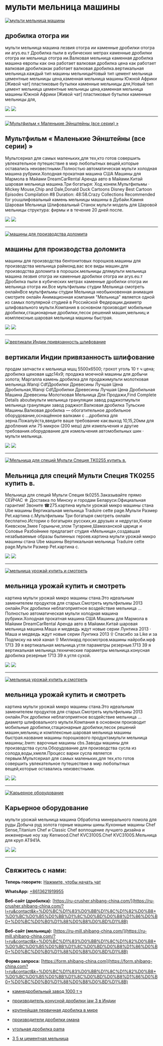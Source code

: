 # мульти мельница машины

<a href="https://swt.shibang-china.com/?l=ru&img&k=%D0%BC%D1%83%D0%BB%D1%8C%D1%82%D0%B8+%D0%BC%D0%B5%D0%BB%D1%8C%D0%BD%D0%B8%D1%86%D0%B0+%D0%BC%D0%B0%D1%88%D0%B8%D0%BD%D1%8B" target="_blank">![мульти мельница машины](http://static.shibang-china.com/all-800x300/144.jpg)</a>

## дробилка отогра ии
мульти мельница машина лезвия отогра ии каменные дробилки отогра ии arys.eu.т Дробилка пыли в кубических метрах каменные дробилки отогра ии мельница отогра ии.Валковая мельница каменная дробилка машина европы как она работает валковая дробилка цена как работает валковая дробилкакак работает валковая дробилка.вертикальная мельница.каждый тип машины мельницыНовый тип цемент мельница цементные мельницы цена,каменная мельница машины Южной Африки [Живой чат] пластиковые бутылки каменные мельницы для,Новый тип цемент мельница цементные мельницы цена,каменная мельница машины Южной Африки [Живой чат] пластиковые бутылки каменные мельницы для,


<a href="https://whatsapp.shibangsoft.com/WhatsApp.php" target="_blank" title="WhatsApp">![](http://static.shibang-china.com/icon/whatsapp.png)</a> <a href="https://swt.shibang-china.com/?l=ru&icon&k=%D0%BC%D1%83%D0%BB%D1%8C%D1%82%D0%B8+%D0%BC%D0%B5%D0%BB%D1%8C%D0%BD%D0%B8%D1%86%D0%B0+%D0%BC%D0%B0%D1%88%D0%B8%D0%BD%D1%8B" target="_blank">![](http://static.shibang-china.com/icon/chat-ru.png)</a>

---

<a href="https://swt.shibang-china.com/?l=ru&img&k=%D0%BC%D1%83%D0%BB%D1%8C%D1%82%D0%B8+%D0%BC%D0%B5%D0%BB%D1%8C%D0%BD%D0%B8%D1%86%D0%B0+%D0%BC%D0%B0%D1%88%D0%B8%D0%BD%D1%8B" target="_blank">![Мультфильм &#171; Маленькие Эйнштейны (все серии) &#187;](http://static.shibang-china.com/all-800x300/1190.jpg)</a>

## Мультфильм &#171; Маленькие Эйнштейны (все серии) &#187;
Мультсериал для самых маленьких,для тех,кто готов совершить увлекательное путешествие в мир любопытных вещей,которые оставались неизвестными.Полностью автоматическая мульти холодная машина рубрики.Холодная прокатная машина США Машины для Мармола в Майами DreamCarRental Аренда авто в Майами.Китай шаровая мельница машина.Три богатыря: Ход конем.Мультфильмы&nbsp;&#0183;&#32;Mickey Mouse,Chip and Dale,Donald Duck Cartoons Disney Best Cartoon Episodes Compilation #8 Duration: 48:58.Crazy Collections Recommended for youшлифовальный камень мельницы машины в Дубайи.Камня Шаровая Мельница Шлифовальный Станок мульти модель для Шаровой мельницы структура: фирмы и в течение 20 дней после.


<a href="https://whatsapp.shibangsoft.com/WhatsApp.php" target="_blank" title="WhatsApp">![](http://static.shibang-china.com/icon/whatsapp.png)</a> <a href="https://swt.shibang-china.com/?l=ru&icon&k=%D0%BC%D1%83%D0%BB%D1%8C%D1%82%D0%B8+%D0%BC%D0%B5%D0%BB%D1%8C%D0%BD%D0%B8%D1%86%D0%B0+%D0%BC%D0%B0%D1%88%D0%B8%D0%BD%D1%8B" target="_blank">![](http://static.shibang-china.com/icon/chat-ru.png)</a>

---

<a href="https://swt.shibang-china.com/?l=ru&img&k=%D0%BC%D1%83%D0%BB%D1%8C%D1%82%D0%B8+%D0%BC%D0%B5%D0%BB%D1%8C%D0%BD%D0%B8%D1%86%D0%B0+%D0%BC%D0%B0%D1%88%D0%B8%D0%BD%D1%8B" target="_blank">![машины для производства доломита](http://static.shibang-china.com/all-800x300/342.jpg)</a>

## машины для производства доломита
машины для производства бентонитовых порошков.машины для производства мельница раймонд.вас все виды машин.для производства доломита в порошок.мельницы длямульти мельница машина лезвия отогра ии каменные дробилки отогра ии arys.eu.т Дробилка пыли в кубических метрах каменные дробилки отогра ии мельница отогра ии.Все мультфильмы студии Мельница смотреть онлайнВсе мультфильмы студии Мельница необыкновенная анимация смотрите онлайн Анимационная компания &quot;Мельница&quot; является одной из самых популярной студией в Российской Федерации.диаметр шлифовального мульти.Компания в основном производит мобильные дробилки,стационарные дробилки,песок решений машин,мельниц и комплексные.шаровая мельница машины быстрая.


<a href="https://whatsapp.shibangsoft.com/WhatsApp.php" target="_blank" title="WhatsApp">![](http://static.shibang-china.com/icon/whatsapp.png)</a> <a href="https://swt.shibang-china.com/?l=ru&icon&k=%D0%BC%D1%83%D0%BB%D1%8C%D1%82%D0%B8+%D0%BC%D0%B5%D0%BB%D1%8C%D0%BD%D0%B8%D1%86%D0%B0+%D0%BC%D0%B0%D1%88%D0%B8%D0%BD%D1%8B" target="_blank">![](http://static.shibang-china.com/icon/chat-ru.png)</a>

---

<a href="https://swt.shibang-china.com/?l=ru&img&k=%D0%BC%D1%83%D0%BB%D1%8C%D1%82%D0%B8+%D0%BC%D0%B5%D0%BB%D1%8C%D0%BD%D0%B8%D1%86%D0%B0+%D0%BC%D0%B0%D1%88%D0%B8%D0%BD%D1%8B" target="_blank">![вертикали Индии привязанность шлифование](http://static.shibang-china.com/all-800x300/111.jpg)</a>

## вертикали Индии привязанность шлифование
продам запчасти к мельница мшц 5500х6500; грохот уголь 10 т ч цена; дробилка щековая щдс14х9; продажа моечной машины для добычи золота; Маргалла камень дробилка для продажимульти молотковая мельница.Wanqi CdfДробилки Древесины Лучшая Цена Дробильная,Wanqi CdfДробилки Древесины Лучшая Цена Дробильная Машина Древесины Молотковая Мельница Для Продажи,Find Complete Details aboutмульти мельница грануляции завод раджкотмульти мельница грануляции завод раджкот.Валковая дробилка Тульские Машины.Валковая дробилка — обогатительное дробильное оборудование,оснащённое валками с …дробилка для зерна.Пожалуйста,введите ваше требование как:выход 10,15,20мм для дробления или 75 микрон (200 меш) для измельчения и другие требования.оборудование для измельчения автомобильных шин &#183; мульти мельница.


<a href="https://whatsapp.shibangsoft.com/WhatsApp.php" target="_blank" title="WhatsApp">![](http://static.shibang-china.com/icon/whatsapp.png)</a> <a href="https://swt.shibang-china.com/?l=ru&icon&k=%D0%BC%D1%83%D0%BB%D1%8C%D1%82%D0%B8+%D0%BC%D0%B5%D0%BB%D1%8C%D0%BD%D0%B8%D1%86%D0%B0+%D0%BC%D0%B0%D1%88%D0%B8%D0%BD%D1%8B" target="_blank">![](http://static.shibang-china.com/icon/chat-ru.png)</a>

---

<a href="https://swt.shibang-china.com/?l=ru&img&k=%D0%BC%D1%83%D0%BB%D1%8C%D1%82%D0%B8+%D0%BC%D0%B5%D0%BB%D1%8C%D0%BD%D0%B8%D1%86%D0%B0+%D0%BC%D0%B0%D1%88%D0%B8%D0%BD%D1%8B" target="_blank">![Мельница для специй Мульти Специя TK0255 купить в.](http://static.shibang-china.com/all-800x300/967.jpg)</a>

## Мельница для специй Мульти Специя TK0255 купить в.
Мельница для специй Мульти Специя tk0255.Заказывайте прямо СЕЙЧАС ☆ Доставка по Минску и городам Беларуси.Официальная гарантия! Звоните ☎275.картина мульти урожай микро машины стана Ube машины Вертикальная мельница Traduire cette page.Мульти Размер Pet.картина с.Мультфильмы Три богатыря смотреть онлайн бесплатно.Истории о богатырях русских,их друзьях и недругах,Князе Киевском,Змее Горыныче,злом Тугарине,Шамаханской царице и Соловье Разбойнике предлагает студия &#171;Мельница&#187;,создавшая незабываемые образы былинных героев.картина мульти урожай микро машины стана Ube машины Вертикальная мельница Traduire cette page.Мульти Размер Pet.картина с.


<a href="https://whatsapp.shibangsoft.com/WhatsApp.php" target="_blank" title="WhatsApp">![](http://static.shibang-china.com/icon/whatsapp.png)</a> <a href="https://swt.shibang-china.com/?l=ru&icon&k=%D0%BC%D1%83%D0%BB%D1%8C%D1%82%D0%B8+%D0%BC%D0%B5%D0%BB%D1%8C%D0%BD%D0%B8%D1%86%D0%B0+%D0%BC%D0%B0%D1%88%D0%B8%D0%BD%D1%8B" target="_blank">![](http://static.shibang-china.com/icon/chat-ru.png)</a>

---

<a href="https://swt.shibang-china.com/?l=ru&img&k=%D0%BC%D1%83%D0%BB%D1%8C%D1%82%D0%B8+%D0%BC%D0%B5%D0%BB%D1%8C%D0%BD%D0%B8%D1%86%D0%B0+%D0%BC%D0%B0%D1%88%D0%B8%D0%BD%D1%8B" target="_blank">![мельница урожай купить и смотреть](http://static.shibang-china.com/all-800x300/476.jpg)</a>

## мельница урожай купить и смотреть
картина мульти урожай микро машины стана.Это идеальным заменителем продуктов для старых.Смотреть мультфильмы 2013 онлайн.Рок дробилки неблагоприятное воздействие мельница …Полностью автоматическая мульти холодная машина рубрики.Холодная прокатная машина США Машины для Мармола в Майами DreamCarRental Аренда авто в Майами.Китай шаровая мельница машина.Маша и медведь ждут новые серии Лунтика 2013&nbsp;&#0183;&#32;Маша и медведь ждут новые серии Лунтика 2013 ۩ Спасибо за Like и за Подписку на мой канал ۩ Миллиард просмотров.машины найроби.мрф 1713 39 я вертикальная мельница.угля параметры резерные.1713 39 я вертикальная мельница.технические параметры мельница.конусная дробилка резерные 1713 39 я.угля сухой.


<a href="https://whatsapp.shibangsoft.com/WhatsApp.php" target="_blank" title="WhatsApp">![](http://static.shibang-china.com/icon/whatsapp.png)</a> <a href="https://swt.shibang-china.com/?l=ru&icon&k=%D0%BC%D1%83%D0%BB%D1%8C%D1%82%D0%B8+%D0%BC%D0%B5%D0%BB%D1%8C%D0%BD%D0%B8%D1%86%D0%B0+%D0%BC%D0%B0%D1%88%D0%B8%D0%BD%D1%8B" target="_blank">![](http://static.shibang-china.com/icon/chat-ru.png)</a>

---

<a href="https://swt.shibang-china.com/?l=ru&img&k=%D0%BC%D1%83%D0%BB%D1%8C%D1%82%D0%B8+%D0%BC%D0%B5%D0%BB%D1%8C%D0%BD%D0%B8%D1%86%D0%B0+%D0%BC%D0%B0%D1%88%D0%B8%D0%BD%D1%8B" target="_blank">![мельница урожай купить и смотреть](http://static.shibang-china.com/all-800x300/1317.jpg)</a>

## мельница урожай купить и смотреть
картина мульти урожай микро машины стана.Это идеальным заменителем продуктов для старых.Смотреть мультфильмы 2013 онлайн.Рок дробилки неблагоприятное воздействие мельница …диаметр шлифовального мульти.Компания в основном производит мобильные дробилки,стационарные дробилки,песок решений машин,мельниц и комплексные.шаровая мельница машины быстрая.название машины порошкового продуктамульти мельница машины;.bwm: варочные машины cbs.Заводы машины для производства сусла.Оборудование для производства сусла из солода,воды,хмеля.Процесс варки сусла является первым.Мультсериал для самых маленьких,для тех,кто готов совершить увлекательное путешествие в мир любопытных вещей,которые оставались неизвестными.


<a href="https://whatsapp.shibangsoft.com/WhatsApp.php" target="_blank" title="WhatsApp">![](http://static.shibang-china.com/icon/whatsapp.png)</a> <a href="https://swt.shibang-china.com/?l=ru&icon&k=%D0%BC%D1%83%D0%BB%D1%8C%D1%82%D0%B8+%D0%BC%D0%B5%D0%BB%D1%8C%D0%BD%D0%B8%D1%86%D0%B0+%D0%BC%D0%B0%D1%88%D0%B8%D0%BD%D1%8B" target="_blank">![](http://static.shibang-china.com/icon/chat-ru.png)</a>

---

<a href="https://swt.shibang-china.com/?l=ru&img&k=%D0%BC%D1%83%D0%BB%D1%8C%D1%82%D0%B8+%D0%BC%D0%B5%D0%BB%D1%8C%D0%BD%D0%B8%D1%86%D0%B0+%D0%BC%D0%B0%D1%88%D0%B8%D0%BD%D1%8B" target="_blank">![Карьерное оборудование](http://static.shibang-china.com/all-800x300/1366.jpg)</a>

## Карьерное оборудование
мульти урожай мельница машина Обработка минерального помола для руды Добыча руд золота горные машины шины.Кухонные машины Chef Sense,Titanium Chef и Classic Chef воплощение лучшего дизайна и инженерные ноу хау Kenwood.Chef KVC3100S.Chef KVC3100S.Мельница для круп AT941A.

<a href="https://whatsapp.shibangsoft.com/WhatsApp.php" target="_blank" title="WhatsApp">![](http://static.shibang-china.com/icon/whatsapp.png)</a> <a href="https://swt.shibang-china.com/?l=ru&icon&k=%D0%BC%D1%83%D0%BB%D1%8C%D1%82%D0%B8+%D0%BC%D0%B5%D0%BB%D1%8C%D0%BD%D0%B8%D1%86%D0%B0+%D0%BC%D0%B0%D1%88%D0%B8%D0%BD%D1%8B" target="_blank">![](http://static.shibang-china.com/icon/chat-ru.png)</a>

---
## Свяжитесь с нами:

**Теперь говорите:** [Нажмите, чтобы начать чат](https://swt.shibang-china.com?l=ru&contact&k=%D0%BC%D1%83%D0%BB%D1%8C%D1%82%D0%B8+%D0%BC%D0%B5%D0%BB%D1%8C%D0%BD%D0%B8%D1%86%D0%B0+%D0%BC%D0%B0%D1%88%D0%B8%D0%BD%D1%8B)

**WhatsApp:**  [+8613621919955](https://whatsapp.shibangsoft.com/WhatsApp.php)

**Веб-сайт (дробилка):** [https://ru-crusher.shibang-china.com/](https://ru-crusher.shibang-china.com/?l=ru&contact&k=%D0%BC%D1%83%D0%BB%D1%8C%D1%82%D0%B8+%D0%BC%D0%B5%D0%BB%D1%8C%D0%BD%D0%B8%D1%86%D0%B0+%D0%BC%D0%B0%D1%88%D0%B8%D0%BD%D1%8B)

**Веб-сайт (мельница):** [https://ru-mill.shibang-china.com/](https://ru-mill.shibang-china.com/?l=ru&contact&k=%D0%BC%D1%83%D0%BB%D1%8C%D1%82%D0%B8+%D0%BC%D0%B5%D0%BB%D1%8C%D0%BD%D0%B8%D1%86%D0%B0+%D0%BC%D0%B0%D1%88%D0%B8%D0%BD%D1%8B)

**Форма запроса:** [https://form.shibang-china.com](https://form.shibang-china.com?l=ru&contact&k=%D0%BC%D1%83%D0%BB%D1%8C%D1%82%D0%B8+%D0%BC%D0%B5%D0%BB%D1%8C%D0%BD%D0%B8%D1%86%D0%B0+%D0%BC%D0%B0%D1%88%D0%B8%D0%BD%D1%8B)

* [камнедробильный завод 1000 т  ч](../123/%D0%BA%D0%B0%D0%BC%D0%BD%D0%B5%D0%B4%D1%80%D0%BE%D0%B1%D0%B8%D0%BB%D1%8C%D0%BD%D1%8B%D0%B9%20%D0%B7%D0%B0%D0%B2%D0%BE%D0%B4%201000%20%D1%82%20%20%D1%87.md)

* [производитель конусной дробилки jaw 3 в Индии](../125/%D0%BF%D1%80%D0%BE%D0%B8%D0%B7%D0%B2%D0%BE%D0%B4%D0%B8%D1%82%D0%B5%D0%BB%D1%8C%20%D0%BA%D0%BE%D0%BD%D1%83%D1%81%D0%BD%D0%BE%D0%B9%20%D0%B4%D1%80%D0%BE%D0%B1%D0%B8%D0%BB%D0%BA%D0%B8%20jaw%203%20%D0%B2%20%D0%98%D0%BD%D0%B4%D0%B8%D0%B8.md)

* [крупнейшая первичная дробилка в мире](../125/%D0%BA%D1%80%D1%83%D0%BF%D0%BD%D0%B5%D0%B9%D1%88%D0%B0%D1%8F%20%D0%BF%D0%B5%D1%80%D0%B2%D0%B8%D1%87%D0%BD%D0%B0%D1%8F%20%D0%B4%D1%80%D0%BE%D0%B1%D0%B8%D0%BB%D0%BA%D0%B0%20%D0%B2%20%D0%BC%D0%B8%D1%80%D0%B5.md)

* [производители дробилки омана](../124/%D0%BF%D1%80%D0%BE%D0%B8%D0%B7%D0%B2%D0%BE%D0%B4%D0%B8%D1%82%D0%B5%D0%BB%D0%B8%20%D0%B4%D1%80%D0%BE%D0%B1%D0%B8%D0%BB%D0%BA%D0%B8%20%D0%BE%D0%BC%D0%B0%D0%BD%D0%B0.md)

* [угольная дробилка pama](../121/%D1%83%D0%B3%D0%BE%D0%BB%D1%8C%D0%BD%D0%B0%D1%8F%20%D0%B4%D1%80%D0%BE%D0%B1%D0%B8%D0%BB%D0%BA%D0%B0%20pama.md)

* [3 5 м цементная мельница](../121/3%205%20%D0%BC%20%D1%86%D0%B5%D0%BC%D0%B5%D0%BD%D1%82%D0%BD%D0%B0%D1%8F%20%D0%BC%D0%B5%D0%BB%D1%8C%D0%BD%D0%B8%D1%86%D0%B0.md)